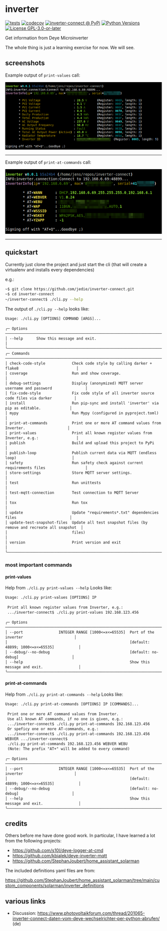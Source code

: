# inverter

[![tests](https://github.com/jedie/inverter-connect/actions/workflows/tests.yml/badge.svg?branch=main)](https://github.com/jedie/inverter-connect/actions/workflows/tests.yml)
[![codecov](https://codecov.io/github/jedie/inverter-connect/branch/main/graph/badge.svg)](https://app.codecov.io/github/jedie/inverter-connect)
[![inverter-connect @ PyPi](https://img.shields.io/pypi/v/inverter-connect?label=inverter-connect%20%40%20PyPi)](https://pypi.org/project/inverter-connect/)
[![Python Versions](https://img.shields.io/pypi/pyversions/inverter-connect)](https://github.com/jedie/inverter-connect/blob/main/pyproject.toml)
[![License GPL-3.0-or-later](https://img.shields.io/pypi/l/inverter-connect)](https://github.com/jedie/inverter-connect/blob/main/LICENSE)

Get information from Deye Microinverter

The whole thing is just a learning exercise for now. We will see.

## screenshots

Example output of `print-values` call:

![print-values](https://raw.githubusercontent.com/jedie/jedie.github.io/master/screenshots/inverter-connect/2023-04-21_08-53.png "2023-04-21_08-53.png")

----

Example output of `print-at-commands` call:

![print-at-commands](https://raw.githubusercontent.com/jedie/jedie.github.io/master/screenshots/inverter-connect/2023-04-21_08-52.png "2023-04-21_08-52.png")

----


## quickstart

Currently just clone the project and just start the cli (that will create a virtualenv and installs every dependencies)

e.g.:
```bash
~$ git clone https://github.com/jedie/inverter-connect.git
~$ cd inverter-connect
~/inverter-connect$ ./cli.py --help
```

The output of `./cli.py --help` looks like:

[comment]: <> (✂✂✂ auto generated main help start ✂✂✂)
```
Usage: ./cli.py [OPTIONS] COMMAND [ARGS]...

╭─ Options ────────────────────────────────────────────────────────────────────────────────────────╮
│ --help      Show this message and exit.                                                          │
╰──────────────────────────────────────────────────────────────────────────────────────────────────╯
╭─ Commands ───────────────────────────────────────────────────────────────────────────────────────╮
│ check-code-style            Check code style by calling darker + flake8                          │
│ coverage                    Run and show coverage.                                               │
│ debug-settings              Display (anonymized) MQTT server username and password               │
│ fix-code-style              Fix code style of all inverter source code files via darker          │
│ install                     Run pip-sync and install 'inverter' via pip as editable.             │
│ mypy                        Run Mypy (configured in pyproject.toml)                              │
│ print-at-commands           Print one or more AT command values from Inverter.                   │
│ print-values                Print all known register values from Inverter, e.g.:                 │
│ publish                     Build and upload this project to PyPi                                │
│ publish-loop                Publish current data via MQTT (endless loop)                         │
│ safety                      Run safety check against current requirements files                  │
│ store-settings              Store MQTT server settings.                                          │
│ test                        Run unittests                                                        │
│ test-mqtt-connection        Test connection to MQTT Server                                       │
│ tox                         Run tox                                                              │
│ update                      Update "requirements*.txt" dependencies files                        │
│ update-test-snapshot-files  Update all test snapshot files (by remove and recreate all snapshot  │
│                             files)                                                               │
│ version                     Print version and exit                                               │
╰──────────────────────────────────────────────────────────────────────────────────────────────────╯
```
[comment]: <> (✂✂✂ auto generated main help end ✂✂✂)


### most important commands


#### print-values

Help from `./cli.py print-values --help` Looks like:

[comment]: <> (✂✂✂ auto generated print-values help start ✂✂✂)
```
Usage: ./cli.py print-values [OPTIONS] IP

 Print all known register values from Inverter, e.g.:
 .../inverter-connect$ ./cli.py print-values 192.168.123.456

╭─ Options ────────────────────────────────────────────────────────────────────────────────────────╮
│ --port                INTEGER RANGE [1000<=x<=65535]  Port of the inverter                       │
│                                                       [default: 48899; 1000<=x<=65535]           │
│ --debug/--no-debug                                    [default: no-debug]                        │
│ --help                                                Show this message and exit.                │
╰──────────────────────────────────────────────────────────────────────────────────────────────────╯
```
[comment]: <> (✂✂✂ auto generated print-values help end ✂✂✂)


#### print-at-commands

Help from `./cli.py print-at-commands --help` Looks like:

[comment]: <> (✂✂✂ auto generated print-at-commands help start ✂✂✂)
```
Usage: ./cli.py print-at-commands [OPTIONS] IP [COMMANDS]...

 Print one or more AT command values from Inverter.
 Use all known AT commands, if no one is given, e.g.:
 .../inverter-connect$ ./cli.py print-at-commands 192.168.123.456
 Or speficy one or more AT-commands, e.g.:
 .../inverter-connect$ ./cli.py print-at-commands 192.168.123.456 WEBVER .../inverter-connect$
 ./cli.py print-at-commands 192.168.123.456 WEBVER WEBU
 (Note: The prefix "AT+" will be added to every command)

╭─ Options ────────────────────────────────────────────────────────────────────────────────────────╮
│ --port                INTEGER RANGE [1000<=x<=65535]  Port of the inverter                       │
│                                                       [default: 48899; 1000<=x<=65535]           │
│ --debug/--no-debug                                    [default: no-debug]                        │
│ --help                                                Show this message and exit.                │
╰──────────────────────────────────────────────────────────────────────────────────────────────────╯
```
[comment]: <> (✂✂✂ auto generated print-at-commands help end ✂✂✂)


## credits

Others before me have done good work. In particular, I have learned a lot from the following projects:

* https://github.com/s10l/deye-logger-at-cmd
* https://github.com/kbialek/deye-inverter-mqtt
* https://github.com/StephanJoubert/home_assistant_solarman

The included definitions yaml files are from:

https://github.com/StephanJoubert/home_assistant_solarman/tree/main/custom_components/solarman/inverter_definitions


## various links

* Discussion: https://www.photovoltaikforum.com/thread/201065-inverter-connect-daten-vom-deye-wechselrichter-per-python-abrufen/ (de)
